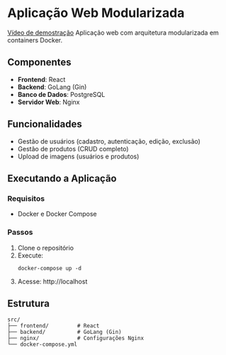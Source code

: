 # Aplicação Web Modularizada

[Vídeo de demostração](https://drive.google.com/file/d/1v5pYmFWMH7bK9iZO5OAcNjEXPaXv0nS3/view?usp=sharing)
Aplicação web com arquitetura modularizada em containers Docker.

## Componentes

- **Frontend**: React
- **Backend**: GoLang (Gin)
- **Banco de Dados**: PostgreSQL
- **Servidor Web**: Nginx

## Funcionalidades

- Gestão de usuários (cadastro, autenticação, edição, exclusão)
- Gestão de produtos (CRUD completo)
- Upload de imagens (usuários e produtos)

## Executando a Aplicação

### Requisitos

- Docker e Docker Compose

### Passos

1. Clone o repositório
2. Execute:
   ```
   docker-compose up -d
   ```
3. Acesse: http://localhost

## Estrutura

```
src/
├── frontend/         # React
├── backend/          # GoLang (Gin)
├── nginx/            # Configurações Nginx
└── docker-compose.yml
```
